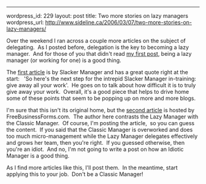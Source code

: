 --- 
wordpress_id: 229
layout: post
title: Two more stories on lazy managers
wordpress_url: http://www.sideline.ca/2006/03/07/two-more-stories-on-lazy-managers/

<p>Over the weekend I ran across a couple more articles on the subject of delegating.  As I posted before, delegation is the key to becoming a lazy manager.  And for those of you that didn't read <a href="http://my.aream.ca/blogs/mike/archive/2006/03/02/15207.aspx">my first post</a>, being a lazy manager (or working for one) is a good thing.</p>
<p>The <a href="http://slackermanager.com/2005/04/give_it_away.html">first article</a> is by Slacker Manager and has a great quote right at the start:   'So here's the next step for the intrepid Slacker Manager in-training: give away all your work'.  He goes on to talk about how difficult it is to truly give away your work.  Overall, it's a good piece that helps to drive home some of these points that seem to be popping up on more and more blogs.</p>
<p>I'm sure that this isn't its original home, but the <a href="http://www.freebusinessforms.com/reports/35.html">second article</a> is hosted by FreeBusinessForms.com.  The author here contrasts the Lazy Manager with the Classic Manager.  Of course, I'm posting the article,  so you can guess the content.  If you said that the Classic Manager is overworked and does too much micro-management while the Lazy Manager delegates effectively and grows her team, then you're right.  If you guessed otherwise, then you're an idiot.  And no, I'm not going to write a post on how an Idiotic Manager is a good thing.</p>
<p>As I find more articles like this, I'll post them.  In the meantime, start applying this to your job.  Don't be a Classic Manager!  </p>

